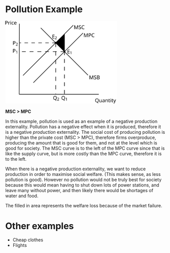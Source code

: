 # Pollution Example #

<img src="diagrams/negative_production_externality.svg#mono-black" alt="Negative Production Externality Diagram" style="width:70%;"/>

**MSC > MPC**

In this example, pollution is used as an example of a negative production externality.
Pollution has a negative effect when it is produced, therefore it is a negative *production* externality.
The social cost of producing pollution is higher than the private cost (MSC > MPC), therefore firms overproduce, producing the amount that is good for them, and not at the level which is good for society. The MSC curve is to the left of the MPC curve since that is like the supply curve, but is more costly than the MPC curve, therefore it is to the left.

When there is a negative production externality, we want to reduce production in order to maximise social welfare. (This makes sense, as less pollution is good). However no pollution would not be truly best for society because this would mean having to shut down lots of power stations, and leave many without power, and then likely there would be shortages of water and food.

The filled in area represents the welfare loss because of the market failure.

# Other examples #
- Cheap clothes
- Flights
